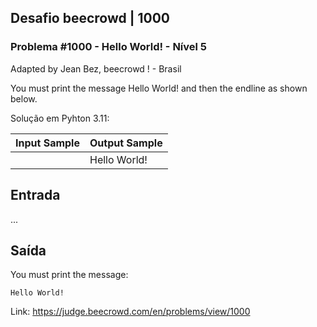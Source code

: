 ## Desafio beecrowd | 1000 

### Problema #1000 - Hello World! - Nível 5

Adapted by Jean Bez, beecrowd ! - Brasil


You must print the message Hello World! and then the endline as shown below.

Solução em Pyhton 3.11:

| Input Sample | Output Sample |
| ------------ | ------------- |
|              | Hello World!  |


## Entrada

...

## Saída

You must print the message: 

```
Hello World!
```

Link: https://judge.beecrowd.com/en/problems/view/1000

